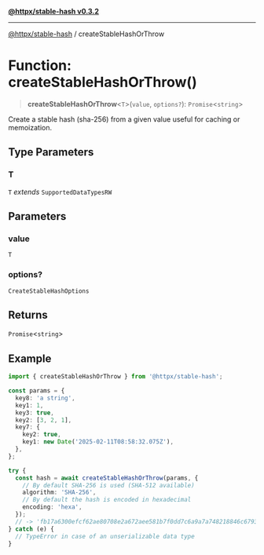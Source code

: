 [**@httpx/stable-hash v0.3.2**](../README.md)

***

[@httpx/stable-hash](../README.md) / createStableHashOrThrow

# Function: createStableHashOrThrow()

> **createStableHashOrThrow**\<`T`\>(`value`, `options?`): `Promise`\<`string`\>

Create a stable hash (sha-256) from a given value useful for caching or memoization.

## Type Parameters

### T

`T` *extends* `SupportedDataTypesRW`

## Parameters

### value

`T`

### options?

`CreateStableHashOptions`

## Returns

`Promise`\<`string`\>

## Example

```typescript
import { createStableHashOrThrow } from '@httpx/stable-hash';

const params = {
  key8: 'a string',
  key1: 1,
  key3: true,
  key2: [3, 2, 1],
  key7: {
    key2: true,
    key1: new Date('2025-02-11T08:58:32.075Z'),
  },
};

try {
  const hash = await createStableHashOrThrow(params, {
    // By default SHA-256 is used (SHA-512 available)
    algorithm: 'SHA-256',
    // By default the hash is encoded in hexadecimal
    encoding: 'hexa',
  });
  // -> 'fb17a6300efcf62ae80708e2a672aee581b7f0dd7c6a9a7a748218846c679394'
} catch (e) {
  // TypeError in case of an unserializable data type
}
```
